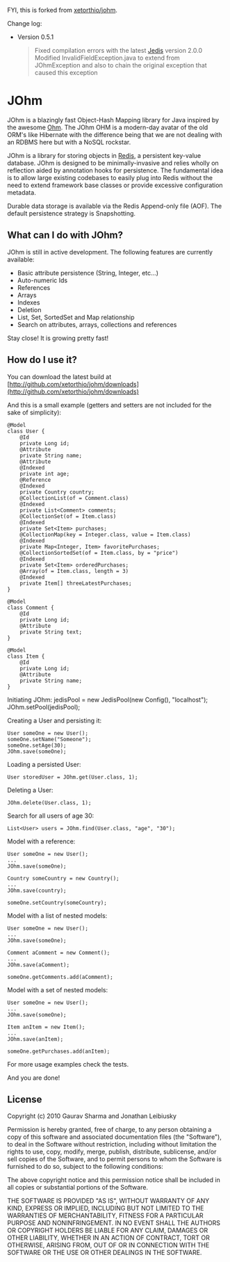 
FYI, this is forked from [xetorthio/johm](http://github.com/xetorthio/johm).

Change log:

- Version 0.5.1
	> Fixed compilation errors with the latest [Jedis](http://github.com/xetorthio/jedis) version 2.0.0
	> Modified InvalidFieldException.java to extend from JOhmException and also to chain the original exception that caused this exception

# JOhm

JOhm is a blazingly fast Object-Hash Mapping library for Java inspired by the awesome [Ohm](http://github.com/soveran/ohm). The JOhm OHM is a 
modern-day avatar of the old ORM's like Hibernate with the difference being that we are not dealing with an RDBMS here but with a NoSQL rockstar.

JOhm is a library for storing objects in [Redis](http://github.com/antirez/redis), a persistent key-value database. JOhm is designed to be 
minimally-invasive and relies wholly on reflection aided by annotation hooks for persistence. The fundamental idea is to allow large existing
codebases to easily plug into Redis without the need to extend framework base classes or provide excessive configuration metadata.

Durable data storage is available via the Redis Append-only file (AOF). The default persistence strategy is Snapshotting.

## What can I do with JOhm?
JOhm is still in active development. The following features are currently available:

- Basic attribute persistence (String, Integer, etc...)
- Auto-numeric Ids
- References
- Arrays
- Indexes
- Deletion
- List, Set, SortedSet and Map relationship
- Search on attributes, arrays, collections and references

Stay close! It is growing pretty fast!

## How do I use it?

You can download the latest build at [http://github.com/xetorthio/johm/downloads](http://github.com/xetorthio/johm/downloads)

And this is a small example (getters and setters are not included for the sake of simplicity):
    
    @Model
    class User {
        @Id
        private Long id;
    	@Attribute
    	private String name;
    	@Attribute
    	@Indexed
    	private int age;
    	@Reference
    	@Indexed
    	private Country country;
    	@CollectionList(of = Comment.class)
    	@Indexed
    	private List<Comment> comments;
    	@CollectionSet(of = Item.class)
    	@Indexed
    	private Set<Item> purchases;
    	@CollectionMap(key = Integer.class, value = Item.class)
        @Indexed
        private Map<Integer, Item> favoritePurchases;
        @CollectionSortedSet(of = Item.class, by = "price")
        @Indexed
        private Set<Item> orderedPurchases;
        @Array(of = Item.class, length = 3)
        @Indexed
        private Item[] threeLatestPurchases;
    }

    @Model
	class Comment {
	    @Id
	    private Long id;
    	@Attribute
    	private String text;
	}

    @Model
	class Item {
	    @Id
	    private Long id;
    	@Attribute
    	private String name;
	}

Initiating JOhm:
    jedisPool = new JedisPool(new Config(), "localhost");
    JOhm.setPool(jedisPool);

Creating a User and persisting it:

	User someOne = new User();
	someOne.setName("Someone");
	someOne.setAge(30);
	JOhm.save(someOne);

Loading a persisted User:
	
	User storedUser = JOhm.get(User.class, 1);
	
Deleting a User:

	JOhm.delete(User.class, 1);

Search for all users of age 30:

	List<User> users = JOhm.find(User.class, "age", "30");
	
Model with a reference:

	User someOne = new User();
	...
	JOhm.save(someOne);

	Country someCountry = new Country();
	...
	JOhm.save(country);

	someOne.setCountry(someCountry);

Model with a list of nested models:

	User someOne = new User();
	...
	JOhm.save(someOne);
	
	Comment aComment = new Comment();
	...
	JOhm.save(aComment);
	
	someOne.getComments.add(aComment);

Model with a set of nested models:

	User someOne = new User();
	...
	JOhm.save(someOne);
	
	Item anItem = new Item();
	...
	JOhm.save(anItem);
	
	someOne.getPurchases.add(anItem);

For more usage examples check the tests.

And you are done!

## License

Copyright (c) 2010 Gaurav Sharma and Jonathan Leibiusky

Permission is hereby granted, free of charge, to any person
obtaining a copy of this software and associated documentation
files (the "Software"), to deal in the Software without
restriction, including without limitation the rights to use,
copy, modify, merge, publish, distribute, sublicense, and/or sell
copies of the Software, and to permit persons to whom the
Software is furnished to do so, subject to the following
conditions:

The above copyright notice and this permission notice shall be
included in all copies or substantial portions of the Software.

THE SOFTWARE IS PROVIDED "AS IS", WITHOUT WARRANTY OF ANY KIND,
EXPRESS OR IMPLIED, INCLUDING BUT NOT LIMITED TO THE WARRANTIES
OF MERCHANTABILITY, FITNESS FOR A PARTICULAR PURPOSE AND
NONINFRINGEMENT. IN NO EVENT SHALL THE AUTHORS OR COPYRIGHT
HOLDERS BE LIABLE FOR ANY CLAIM, DAMAGES OR OTHER LIABILITY,
WHETHER IN AN ACTION OF CONTRACT, TORT OR OTHERWISE, ARISING
FROM, OUT OF OR IN CONNECTION WITH THE SOFTWARE OR THE USE OR
OTHER DEALINGS IN THE SOFTWARE.

